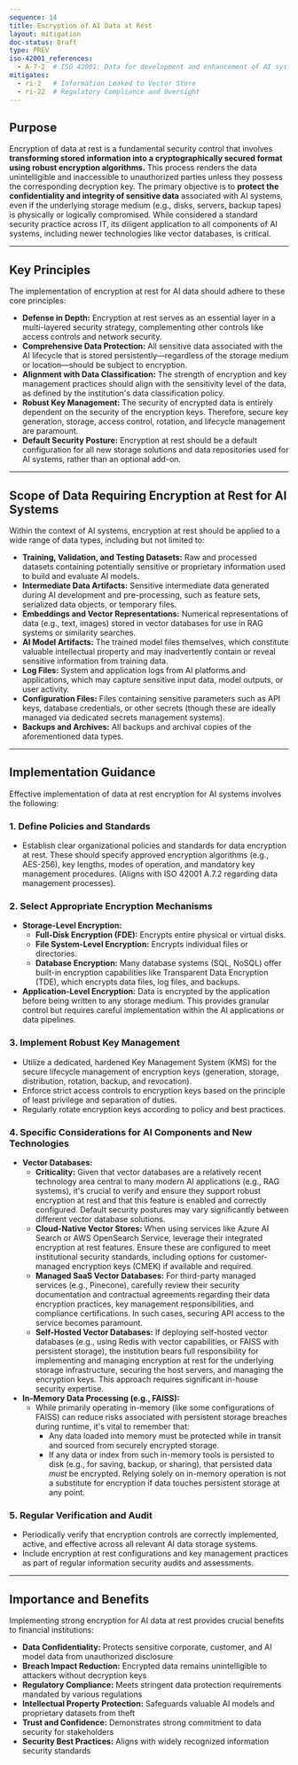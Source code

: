 ```yaml
---
sequence: 14
title: Encryption of AI Data at Rest
layout: mitigation
doc-status: Draft
type: PREV
iso-42001_references:
  - A-7-2  # ISO 42001: Data for development and enhancement of AI system
mitigates:
  - ri-2   # Information Leaked to Vector Store
  - ri-22  # Regulatory Compliance and Oversight
---
```


## Purpose

Encryption of data at rest is a fundamental security control that involves **transforming stored information into a cryptographically secured format using robust encryption algorithms.** This process renders the data unintelligible and inaccessible to unauthorized parties unless they possess the corresponding decryption key. The primary objective is to **protect the confidentiality and integrity of sensitive data** associated with AI systems, even if the underlying storage medium (e.g., disks, servers, backup tapes) is physically or logically compromised. While considered a standard security practice across IT, its diligent application to all components of AI systems, including newer technologies like vector databases, is critical.

---
## Key Principles

The implementation of encryption at rest for AI data should adhere to these core principles:

* **Defense in Depth:** Encryption at rest serves as an essential layer in a multi-layered security strategy, complementing other controls like access controls and network security.
* **Comprehensive Data Protection:** All sensitive data associated with the AI lifecycle that is stored persistently—regardless of the storage medium or location—should be subject to encryption.
* **Alignment with Data Classification:** The strength of encryption and key management practices should align with the sensitivity level of the data, as defined by the institution's data classification policy.
* **Robust Key Management:** The security of encrypted data is entirely dependent on the security of the encryption keys. Therefore, secure key generation, storage, access control, rotation, and lifecycle management are paramount.
* **Default Security Posture:** Encryption at rest should be a default configuration for all new storage solutions and data repositories used for AI systems, rather than an optional add-on.

---
## Scope of Data Requiring Encryption at Rest for AI Systems

Within the context of AI systems, encryption at rest should be applied to a wide range of data types, including but not limited to:

* **Training, Validation, and Testing Datasets:** Raw and processed datasets containing potentially sensitive or proprietary information used to build and evaluate AI models.
* **Intermediate Data Artifacts:** Sensitive intermediate data generated during AI development and pre-processing, such as feature sets, serialized data objects, or temporary files.
* **Embeddings and Vector Representations:** Numerical representations of data (e.g., text, images) stored in vector databases for use in RAG systems or similarity searches.
* **AI Model Artifacts:** The trained model files themselves, which constitute valuable intellectual property and may inadvertently contain or reveal sensitive information from training data.
* **Log Files:** System and application logs from AI platforms and applications, which may capture sensitive input data, model outputs, or user activity.
* **Configuration Files:** Files containing sensitive parameters such as API keys, database credentials, or other secrets (though these are ideally managed via dedicated secrets management systems).
* **Backups and Archives:** All backups and archival copies of the aforementioned data types.

---
## Implementation Guidance

Effective implementation of data at rest encryption for AI systems involves the following:

### 1. Define Policies and Standards
* Establish clear organizational policies and standards for data encryption at rest. These should specify approved encryption algorithms (e.g., AES-256), key lengths, modes of operation, and mandatory key management procedures. (Aligns with ISO 42001 A.7.2 regarding data management processes).

### 2. Select Appropriate Encryption Mechanisms
* **Storage-Level Encryption:**
    * **Full-Disk Encryption (FDE):** Encrypts entire physical or virtual disks.
    * **File System-Level Encryption:** Encrypts individual files or directories.
    * **Database Encryption:** Many database systems (SQL, NoSQL) offer built-in encryption capabilities like Transparent Data Encryption (TDE), which encrypts data files, log files, and backups.
* **Application-Level Encryption:** Data is encrypted by the application before being written to any storage medium. This provides granular control but requires careful implementation within the AI applications or data pipelines.

### 3. Implement Robust Key Management
* Utilize a dedicated, hardened Key Management System (KMS) for the secure lifecycle management of encryption keys (generation, storage, distribution, rotation, backup, and revocation).
* Enforce strict access controls to encryption keys based on the principle of least privilege and separation of duties.
* Regularly rotate encryption keys according to policy and best practices.

### 4. Specific Considerations for AI Components and New Technologies
* **Vector Databases:**
    * **Criticality:** Given that vector databases are a relatively recent technology area central to many modern AI applications (e.g., RAG systems), it's crucial to verify and ensure they support robust encryption at rest and that this feature is enabled and correctly configured. Default security postures may vary significantly between different vector database solutions.
    * **Cloud-Native Vector Stores:** When using services like Azure AI Search or AWS OpenSearch Service, leverage their integrated encryption at rest features. Ensure these are configured to meet institutional security standards, including options for customer-managed encryption keys (CMEK) if available and required.
    * **Managed SaaS Vector Databases:** For third-party managed services (e.g., Pinecone), carefully review their security documentation and contractual agreements regarding their data encryption practices, key management responsibilities, and compliance certifications. In such cases, securing API access to the service becomes paramount.
    * **Self-Hosted Vector Databases:** If deploying self-hosted vector databases (e.g., using Redis with vector capabilities, or FAISS with persistent storage), the institution bears full responsibility for implementing and managing encryption at rest for the underlying storage infrastructure, securing the host servers, and managing the encryption keys. This approach requires significant in-house security expertise.
* **In-Memory Data Processing (e.g., FAISS):**
    * While primarily operating in-memory (like some configurations of FAISS) can reduce risks associated with persistent storage breaches during runtime, it's vital to remember that:
        * Any data loaded into memory must be protected while in transit and sourced from securely encrypted storage.
        * If any data or index from such in-memory tools is persisted to disk (e.g., for saving, backup, or sharing), that persisted data *must* be encrypted. Relying solely on in-memory operation is not a substitute for encryption if data touches persistent storage at any point.

### 5. Regular Verification and Audit
* Periodically verify that encryption controls are correctly implemented, active, and effective across all relevant AI data storage systems.
* Include encryption at rest configurations and key management practices as part of regular information security audits and assessments.

---

## Importance and Benefits

Implementing strong encryption for AI data at rest provides crucial benefits to financial institutions:

* **Data Confidentiality:** Protects sensitive corporate, customer, and AI model data from unauthorized disclosure
* **Breach Impact Reduction:** Encrypted data remains unintelligible to attackers without decryption keys
* **Regulatory Compliance:** Meets stringent data protection requirements mandated by various regulations
* **Intellectual Property Protection:** Safeguards valuable AI models and proprietary datasets from theft
* **Trust and Confidence:** Demonstrates strong commitment to data security for stakeholders
* **Security Best Practices:** Aligns with widely recognized information security standards
